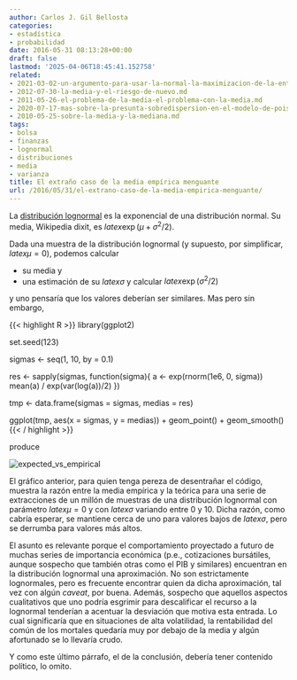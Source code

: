 ```yaml
---
author: Carlos J. Gil Bellosta
categories:
- estadística
- probabilidad
date: 2016-05-31 08:13:28+00:00
draft: false
lastmod: '2025-04-06T18:45:41.152758'
related:
- 2021-03-02-un-argumento-para-usar-la-normal-la-maximizacion-de-la-entropia.md
- 2012-07-30-la-media-y-el-riesgo-de-nuevo.md
- 2011-05-26-el-problema-de-la-media-el-problema-con-la-media.md
- 2020-07-17-mas-sobre-la-presunta-sobredispersion-en-el-modelo-de-poisson.md
- 2010-05-25-sobre-la-media-y-la-mediana.md
tags:
- bolsa
- finanzas
- lognormal
- distribuciones
- media
- varianza
title: El extraño caso de la media empírica menguante
url: /2016/05/31/el-extrano-caso-de-la-media-empirica-menguante/
---
```


La [distribución lognormal](https://en.wikipedia.org/wiki/Log-normal_distribution) es la exponencial de una distribución normal. Su media, Wikipedia dixit, es $latex \exp(\mu + \sigma^2 /2)$.

Dada una muestra de la distribución lognormal (y supuesto, por simplificar, $latex \mu=0$), podemos calcular

* su media y
* una estimación de su $latex \sigma$ y calcular $latex \exp(\sigma^2 /2)$

y uno pensaría que los valores deberían ser similares. Mas pero sin embargo,

{{< highlight R >}}
library(ggplot2)

set.seed(123)

sigmas <- seq(1, 10, by = 0.1)

res <- sapply(sigmas, function(sigma){
  a <- exp(rnorm(1e6, 0, sigma))
  mean(a) / exp(var(log(a))/2)
})

tmp <- data.frame(sigmas = sigmas, medias = res)

ggplot(tmp, aes(x = sigmas, y = medias)) +
  geom_point() + geom_smooth()
{{< / highlight >}}

produce

![expected_vs_empirical](/wp-uploads/2016/05/expected_vs_empirical.png#center)

El gráfico anterior, para quien tenga pereza de desentrañar el código, muestra la razón entre la media empírica y la teórica para una serie de extracciones de un millón de muestras de una distribución lognormal con parámetro $latex \mu = 0$ y con $latex \sigma$ variando entre 0 y 10. Dicha razón, como cabría esperar, se mantiene cerca de uno para valores bajos de $latex \sigma$, pero se derrumba para valores más altos.

El asunto es relevante porque el comportamiento proyectado a futuro de muchas series de importancia económica (p.e., cotizaciones bursátiles, aunque sospecho que también otras como el PIB y similares) encuentran en la distribución lognormal una aproximación. No son estrictamente lognormales, pero es frecuente encontrar quien da dicha aproximación, tal vez con algún _caveat_, por buena. Además, sospecho que aquellos aspectos cualitativos que uno podría esgrimir para descalificar el recurso a la lognormal tenderían a acentuar la desviación que motiva esta entrada. Lo cual significaría que en situaciones de alta volatilidad, la rentabilidad del común de los mortales quedaría muy por debajo de la media y algún afortunado se lo llevaría crudo.

Y como este último párrafo, el de la conclusión, debería tener contenido político, lo omito.